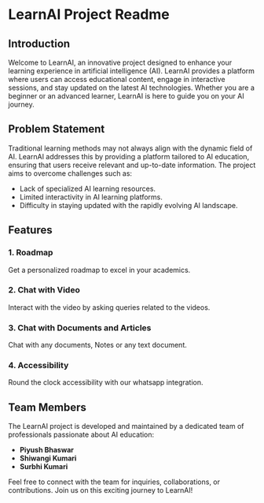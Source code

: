 # LearnAI Project Readme

## Introduction

Welcome to LearnAI, an innovative project designed to enhance your learning experience in artificial intelligence (AI). LearnAI provides a platform where users can access educational content, engage in interactive sessions, and stay updated on the latest AI technologies. Whether you are a beginner or an advanced learner, LearnAI is here to guide you on your AI journey.


## Problem Statement

Traditional learning methods may not always align with the dynamic field of AI. LearnAI addresses this by providing a platform tailored to AI education, ensuring that users receive relevant and up-to-date information. The project aims to overcome challenges such as:

- Lack of specialized AI learning resources.
- Limited interactivity in AI learning platforms.
- Difficulty in staying updated with the rapidly evolving AI landscape.

## Features

### 1. Roadmap
Get a personalized roadmap to excel in your academics.

### 2. Chat with Video
Interact with the video by asking queries related to the videos.

### 3. Chat with Documents and Articles
Chat with any documents, Notes or any text document.

### 4. Accessibility
Round the clock accessibility with our whatsapp integration.


## Team Members

The LearnAI project is developed and maintained by a dedicated team of professionals passionate about AI education:

- **Piyush Bhaswar**
- **Shiwangi Kumari**
- **Surbhi Kumari**

Feel free to connect with the team for inquiries, collaborations, or contributions. Join us on this exciting journey to LearnAI!
